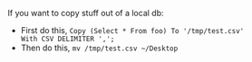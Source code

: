 If you want to copy stuff out of a local db:
* First do this, <code>Copy (Select * From foo) To '/tmp/test.csv' With CSV DELIMITER ',';</code>
* Then do this, <code>mv /tmp/test.csv ~/Desktop</code>
